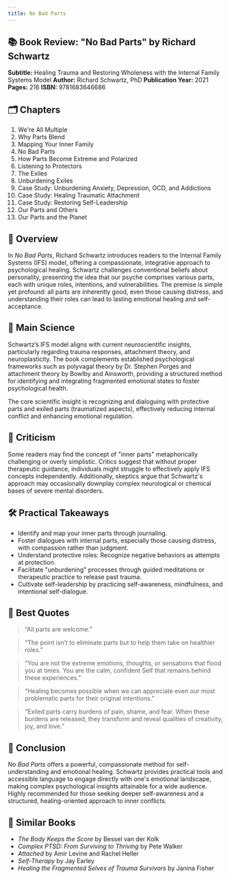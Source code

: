 ```yaml
---
title: No Bad Parts
---
```


## 📚 Book Review: "No Bad Parts" by Richard Schwartz

**Subtitle:** Healing Trauma and Restoring Wholeness with the Internal Family Systems Model
**Author:** Richard Schwartz, PhD
**Publication Year:** 2021
**Pages:** 216
**ISBN:** 9781683646686

## 🗂️ Chapters

1. We're All Multiple
2. Why Parts Blend
3. Mapping Your Inner Family
4. No Bad Parts
5. How Parts Become Extreme and Polarized
6. Listening to Protectors
7. The Exiles
8. Unburdening Exiles
9. Case Study: Unburdening Anxiety, Depression, OCD, and Addictions
10. Case Study: Healing Traumatic Attachment
11. Case Study: Restoring Self-Leadership
12. Our Parts and Others
13. Our Parts and the Planet

## 📖 Overview

In *No Bad Parts*, Richard Schwartz introduces readers to the Internal Family Systems (IFS) model, offering a compassionate, integrative approach to psychological healing. Schwartz challenges conventional beliefs about personality, presenting the idea that our psyche comprises various parts, each with unique roles, intentions, and vulnerabilities. The premise is simple yet profound: all parts are inherently good, even those causing distress, and understanding their roles can lead to lasting emotional healing and self-acceptance.

## 🧠 Main Science

Schwartz’s IFS model aligns with current neuroscientific insights, particularly regarding trauma responses, attachment theory, and neuroplasticity. The book complements established psychological frameworks such as polyvagal theory by Dr. Stephen Porges and attachment theory by Bowlby and Ainsworth, providing a structured method for identifying and integrating fragmented emotional states to foster psychological health.

The core scientific insight is recognizing and dialoguing with protective parts and exiled parts (traumatized aspects), effectively reducing internal conflict and enhancing emotional regulation.

## 🚨 Criticism

Some readers may find the concept of "inner parts" metaphorically challenging or overly simplistic. Critics suggest that without proper therapeutic guidance, individuals might struggle to effectively apply IFS concepts independently. Additionally, skeptics argue that Schwartz's approach may occasionally downplay complex neurological or chemical bases of severe mental disorders.

## 🛠️ Practical Takeaways

* Identify and map your inner parts through journaling.
* Foster dialogues with internal parts, especially those causing distress, with compassion rather than judgment.
* Understand protective roles: Recognize negative behaviors as attempts at protection.
* Facilitate "unburdening" processes through guided meditations or therapeutic practice to release past trauma.
* Cultivate self-leadership by practicing self-awareness, mindfulness, and intentional self-dialogue.

## 💬 Best Quotes

> “All parts are welcome.”

> “The point isn’t to eliminate parts but to help them take on healthier roles.”

> “You are not the extreme emotions, thoughts, or sensations that flood you at times. You are the calm, confident Self that remains behind these experiences.”

> “Healing becomes possible when we can appreciate even our most problematic parts for their original intentions.”

> “Exiled parts carry burdens of pain, shame, and fear. When these burdens are released, they transform and reveal qualities of creativity, joy, and love.”

## 🎯 Conclusion

*No Bad Parts* offers a powerful, compassionate method for self-understanding and emotional healing. Schwartz provides practical tools and accessible language to engage directly with one's emotional landscape, making complex psychological insights attainable for a wide audience. Highly recommended for those seeking deeper self-awareness and a structured, healing-oriented approach to inner conflicts.

## 📗 Similar Books

* *The Body Keeps the Score* by Bessel van der Kolk
* *Complex PTSD: From Surviving to Thriving* by Pete Walker
* *Attached* by Amir Levine and Rachel Heller
* *Self-Therapy* by Jay Earley
* *Healing the Fragmented Selves of Trauma Survivors* by Janina Fisher
